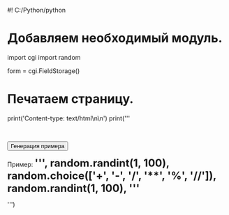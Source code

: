 #! C:/Python/python

# Добавляем необходимый модуль.
import cgi
import random

form = cgi.FieldStorage()

# Печатаем  страницу.
print('Content-type: text/html\n\n')
print('''<!DOCTYPE html>
<html lang="ru">
<head>
<meta charset="utf-8">
<title>Генератор примеров</title>
<style>
span {font-weight: bold; font-size: 24px;}
</style>
</head>
<body>
<p>&nbsp;</p>
<form method="POST" action="maths_generator.py">
<p><input type="submit" value="Генерация примера"></p>
</form>
<p>Пример: <span>''', random.randint(1, 100), random.choice(['+', '-', '/', '**', '%', '//']), random.randint(1, 100), '''</span></p>
</body>
</html>''')
